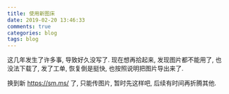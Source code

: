 ```yaml
---
title: 使用新图床
date: 2019-02-20 13:46:33
comments: true
categories: blog
tags: blog
---
```

这几年发生了许多事, 导致好久没写了. 现在想再拾起来, 发现图片都不能用了, 也没法下载了, 发了工单, 恢复倒是挺快, 也按照说明把图片导出来了.

换到新 <https://sm.ms/> 了, 只能传图片, 暂时先这样吧, 后续有时间再折腾其他.
